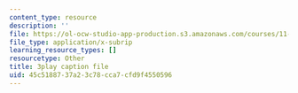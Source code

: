 ```yaml
---
content_type: resource
description: ''
file: https://ol-ocw-studio-app-production.s3.amazonaws.com/courses/11-384-malaysia-sustainable-cities-practicum-spring-2018/45c5188737a23c78cca7cfd9f4550596_AuSAXLGGnXU.srt
file_type: application/x-subrip
learning_resource_types: []
resourcetype: Other
title: 3play caption file
uid: 45c51887-37a2-3c78-cca7-cfd9f4550596
---
```

